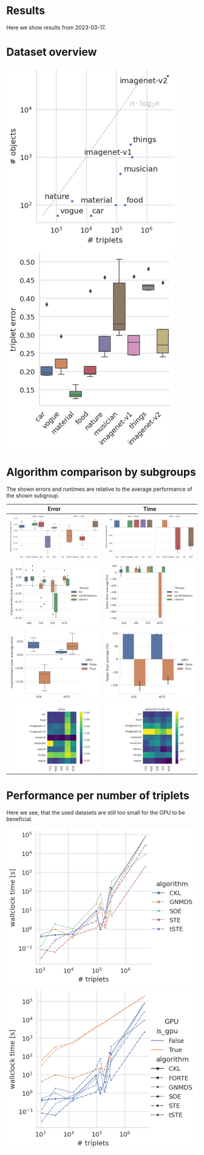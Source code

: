 # Results

Here we show results from 2023-03-17. 

# Dataset overview

![](./plots/datasets.png) ![](./plots/error-per-dataset_cblearn.png  ) 


# Algorithm comparison by subgroups

The shown errors and runtimes are relative to the average performance of the shown subgroup.

| Error      | Time        |
|------------|-------------|
| ![](./plots/deltaerror-per-algorithm_cblearn-all.png ) | ![](./plots/deltatime-per-algorithm_cblearn-all.png )  |
| ![](./plots/deltaerror-per-algorithm_library.png ) | ![](./plots/deltatime-per-algorithm_library.png ) |
| ![](./plots/deltaerror-per-algorithm_gpu.png ) | ![](./plots/deltatime-per-algorithm_gpu.png ) |
| ![](./plots/error-per-dataset-algorithm_cblearn.png ) | ![](./plots/time-per-dataset-algorithm_cblearn.png  ) |


# Performance per number of triplets 

Here we see, that the used datasets are still too small for the GPU to be beneficial. 

![](./plots/time-per-triplets_cblearn.png ) ![](./plots/time-per-triplets_gpu.png )





